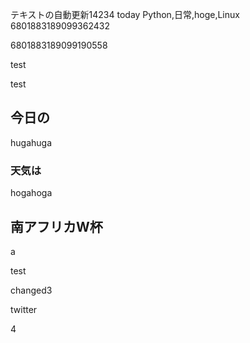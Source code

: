 テキストの自動更新14234 today
Python,日常,hoge,Linux
6801883189099362432


6801883189099190558





test










test

## 今日の

hugahuga

### 天気は

hogahoga


## 南アフリカW杯
a










test




changed3




twitter






4



